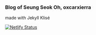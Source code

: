 ### Blog of Seung Seok Oh, oxcarxierra

made with Jekyll Klisé

[![Netlify Status](https://api.netlify.com/api/v1/badges/a0de694e-5da2-4fac-9603-d92bc2693fa6/deploy-status)](https://app.netlify.com/sites/oxcarxierra/deploys)
